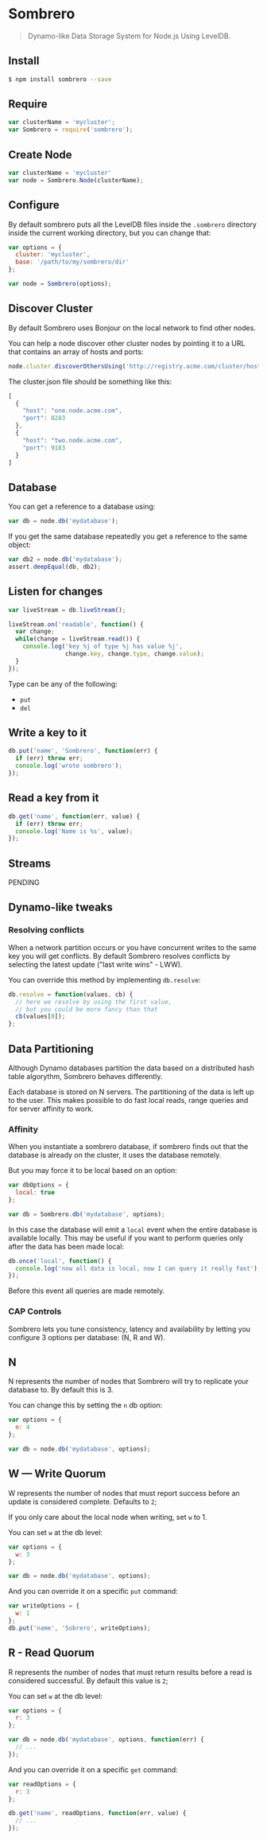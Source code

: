 # Sombrero

> Dynamo-like Data Storage System for Node.js Using LevelDB.

## Install

```bash
$ npm install sombrero --save
```

## Require

```javascript
var clusterName = 'mycluster';
var Sombrero = require('sombrero');
```

## Create Node

```javascript
var clusterName = 'mycluster'
var node = Sombrero.Node(clusterName);
```

## Configure

By default sombrero puts all the LevelDB files inside the `.sombrero` directory inside the current working directory, but you can change that:

```javascript
var options = {
  cluster: 'mycluster',
  base: '/path/to/my/sombrero/dir'
};

var node = Sombrero(options);
```

## Discover Cluster

By default Sombrero uses Bonjour on the local network to find other nodes.

You can help a node discover other cluster nodes by pointing it to a URL that contains an array of hosts and ports:

```javascript
node.cluster.discoverOthersUsing('http://registry.acme.com/cluster/hosts.json');
```

The cluster.json file should be something like this:

```javascript
[
  {
    "host": "one.node.acme.com",
    "port": 8283
  },
  {
    "host": "two.node.acme.com",
    "port": 9183
  }
]
```

## Database

You can get a reference to a database using:

```javascript
var db = node.db('mydatabase');
```

If you get the same database repeatedly you get a reference to the same object:

```javascript
var db2 = node.db('mydatabase');
assert.deepEqual(db, db2);
```

## Listen for changes

```javascript
var liveStream = db.liveStream();

liveStream.on('readable', function() {
  var change;
  while(change = liveStream.read()) {
    console.log('key %j of type %j has value %j',
                change.key, change.type, change.value);
  }
});
```

Type can be any of the following:

* `put`
* `del`

## Write a key to it

```javascript
db.put('name', 'Sombrero', function(err) {
  if (err) throw err;
  console.log('wrote sombrero');
});
```

## Read a key from it

```javascript
db.get('name', function(err, value) {
  if (err) throw err;
  console.log('Name is %s', value);
});
```

## Streams

PENDING


## Dynamo-like tweaks

### Resolving conflicts

When a network partition occurs or you have concurrent writes to the same key you will get conflicts. By default Sombrero resolves conflicts by selecting the latest update ("last write wins" - LWW).

You can override this method by implementing `db.resolve`:

```javascript
db.resolve = function(values, cb) {
  // here we resolve by using the first value,
  // but you could be more fancy than that
  cb(values[0]);
};
```

## Data Partitioning

Although Dynamo databases partition the data based on a distributed hash table algorythm, Sombrero behaves differently.

Each database is stored on N servers. The partitioning of the data is left up to the user. This makes possible to do fast local reads, range queries and for server affinity to work.

### Affinity

When you instantiate a sombrero database, if sombrero finds out that the database is already on the cluster, it uses the database remotely.

But you may force it to be local based on an option:

```javascript
var dbOptions = {
  local: true
};

var db = Sombrero.db('mydatabase', options);
```

In this case the database will emit a `local` event when the entire database is available locally. This may be useful if you want to perform queries only after the data has been made local:

```javascript
db.once('local', function() {
  console.log('now all data is local, now I can query it really fast');
});
```

Before this event all queries are made remotely.


### CAP Controls

Sombrero lets you tune consistency, latency and availability by letting you configure 3 options per database: (N, R and W).

## N

N represents the number of nodes that Sombrero will try to replicate your database to. By default this is 3.

You can change this by setting the `n` db option:

```javascript
var options = {
  n: 4
};

var db = node.db('mydatabase', options);
```

## W — Write Quorum

W represents the number of nodes that must report success before an update is considered complete. Defaults to `2`;

If you only care about the local node when writing, set `w` to 1.

You can set `w` at the db level:

```javascript
var options = {
  w: 3
};

var db = node.db('mydatabase', options);
```

And you can override it on a specific `put` command:

```javascript
var writeOptions = {
  w: 1
};
db.put('name', 'Sobrero', writeOptions);
```

## R - Read Quorum

R represents the number of nodes that must return results before a read is considered successful. By default this value is `2`;

You can set `w` at the db level:

```javascript
var options = {
  r: 3
};

var db = node.db('mydatabase', options, function(err) {
  // ...
});
```

And you can override it on a specific `get` command:

```javascript
var readOptions = {
  r: 3
};

db.get('name', readOptions, function(err, value) {
  // ...
});
```

